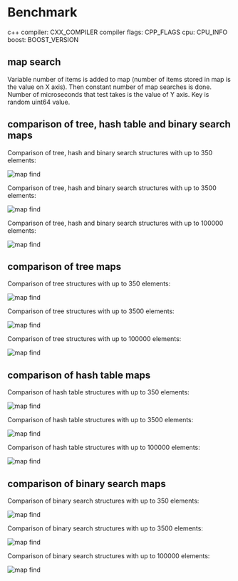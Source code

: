 Benchmark
=========

c++ compiler: CXX_COMPILER
compiler flags: CPP_FLAGS
cpu: CPU_INFO
boost: BOOST_VERSION

map search
----------

Variable number of items is added to map (number of items stored in map is the value on X axis).
Then constant number of map searches is done. Number of microseconds that test takes is the value of Y axis.
Key is random uint64 value.

comparison of tree, hash table and binary search maps
-----------------------------------------------------

Comparison of tree, hash and binary search structures with up to 350 elements:

![map find](./plots/map_find_350_compare.png)


Comparison of tree, hash and binary search structures with up to 3500 elements:

![map find](./plots/map_find_3500_compare.png)


Comparison of tree, hash and binary search structures with up to 100000 elements:

![map find](./plots/map_find_100000_compare.png)


comparison of tree maps
-----------------------

Comparison of tree structures with up to 350 elements:

![map find](./plots/map_find_350_tree.png)

Comparison of tree structures with up to 3500 elements:

![map find](./plots/map_find_3500_tree.png)

Comparison of tree structures with up to 100000 elements:

![map find](./plots/map_find_100000_tree.png)


comparison of hash table maps
-----------------------------

Comparison of hash table structures with up to 350 elements:

![map find](./plots/map_find_350_hash.png)

Comparison of hash table structures with up to 3500 elements:

![map find](./plots/map_find_3500_hash.png)


Comparison of hash table structures with up to 100000 elements:

![map find](./plots/map_find_100000_hash.png)


comparison of binary search maps
--------------------------------

Comparison of binary search structures with up to 350 elements:

![map find](./plots/map_find_350_bin_search.png)

Comparison of binary search structures with up to 3500 elements:

![map find](./plots/map_find_3500_bin_search.png)

Comparison of binary search structures with up to 100000 elements:

![map find](./plots/map_find_100000_bin_search.png)
